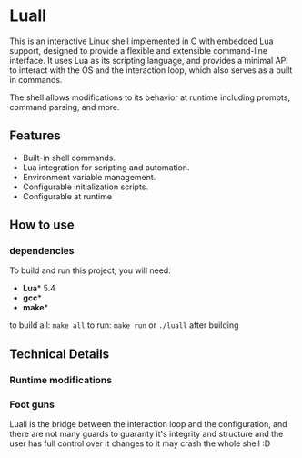 # Luall
This is an interactive Linux shell implemented in C with embedded Lua support, designed to provide a flexible and extensible command-line interface.
It uses Lua as its scripting language, and provides a minimal API to interact with the OS and the interaction loop, which also serves as a built in commands.

The shell allows modifications to its behavior at runtime including prompts, command parsing, and more.

## Features
- Built-in shell commands.
- Lua integration for scripting and automation.
- Environment variable management.
- Configurable initialization scripts.
- Configurable at runtime

## How to use
### dependencies
To build and run this project, you will need:
- **Lua*** 5.4
- **gcc***
- **make***

to build all: `make all`
to run: `make run` or `./luall` after building

## Technical Details
### Runtime modifications

### Foot guns
Luall is the bridge between the interaction loop and the configuration, and there are not many guards to guaranty it's integrity and structure and the user has full control over it changes to it may crash the whole shell :D
